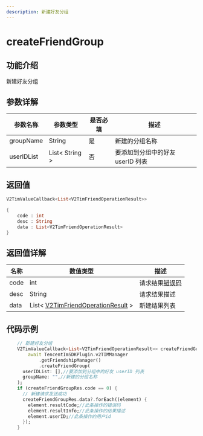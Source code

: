 ```yaml
---
description: 新建好友分组
---
```


# createFriendGroup

## 功能介绍

新建好友分组

## 参数详解

| 参数名称       | 参数类型           | 是否必填 | 描述                   |
| ---------- | -------------- | ---- | -------------------- |
| groupName  | String         | 是    | 新建的分组名称              |
| userIDList | List< String > | 否    | 要添加到分组中的好友 userID 列表 |

## 返回值

```dart
V2TimValueCallback<List<V2TimFriendOperationResult>>

{
    code : int
    desc : String
    data : List<V2TimFriendOperationResult>
}
```

## 返回值详解

| 名称   | 数值类型                                                                                        | 描述                                                             |
| ---- | ------------------------------------------------------------------------------------------- | -------------------------------------------------------------- |
| code | int                                                                                         | 请求结果[错误码](https://cloud.tencent.com/document/product/269/1671) |
| desc | String                                                                                      | 请求结果描述                                                         |
| data | List<  [V2TimFriendOperationResult](../guan-jian-lei/user/v2timfriendoperationresult.md)  > | 新建结果列表                                                         |

## 代码示例

```dart
    // 新建好友分组
    V2TimValueCallback<List<V2TimFriendOperationResult>> createFriendGroupRes =
        await TencentImSDKPlugin.v2TIMManager
            .getFriendshipManager()
            .createFriendGroup(
      userIDList: [],//要添加到分组中的好友 userID 列表
      groupName: "",//新建的分组名称
    );
    if (createFriendGroupRes.code == 0) {
      // 新建请求发送成功
      createFriendGroupRes.data?.forEach((element) {
        element.resultCode;//此条操作的错误码
        element.resultInfo;//此条操作的结果描述
        element.userID;//此条操作的用户id
      });
    }
```
